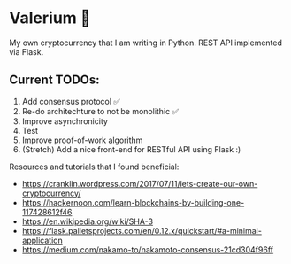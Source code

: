 # Valerium :milky_way:
My own cryptocurrency that I am writing in Python. REST API implemented via Flask. 

## Current TODOs:
1. Add consensus protocol :white_check_mark:
2. Re-do architechture to not be monolithic :white_check_mark:
3. Improve asynchronicity
4. Test
5. Improve proof-of-work algorithm
6. (Stretch) Add a nice front-end for RESTful API using Flask :)

Resources and tutorials that I found beneficial: 
* https://cranklin.wordpress.com/2017/07/11/lets-create-our-own-cryptocurrency/
* https://hackernoon.com/learn-blockchains-by-building-one-117428612f46
* https://en.wikipedia.org/wiki/SHA-3
* https://flask.palletsprojects.com/en/0.12.x/quickstart/#a-minimal-application
* https://medium.com/nakamo-to/nakamoto-consensus-21cd304f96ff
